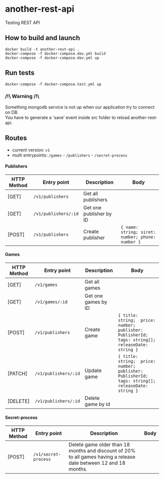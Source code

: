 # another-rest-api
Testing REST API


## How to build and launch

```cli
docker build -t another-rest-api .
docker-compose -f docker-compose.dev.yml build
docker-compose -f docker-compose.dev.yml up
```

## Run tests
```cli
docker-compose -f docker-compose.test.yml up
```

### /!\ Warning /!\
Something mongodb service is not up when our application try to connect on DB.  
You have to generate a 'save' event inside src folder to reload another-rest-api.


## Routes
* current version: `v1`
* multi entrypoints: `/games` - `/publishers` - `/secret-process`

#### Publishers

HTTP Method | Entry point | Description | Body
----------- | ----------- | ----------- | ----
[GET] | `/v1/publishers` | Get all publishers |
[GET] | `/v1/publishers/:id` | Get one publisher by ID | 
[POST] | `/v1/publishers` | Create publisher | ```{ name: string; siret: number; phone: number }```

#### Games

HTTP Method | Entry point | Description | Body
----------- | ----------- | ----------- | ----
[GET] | `/v1/games` | Get all games | 
[GET] | `/v1/games/:id` | Get one games by ID | 
[POST] | `/v1/publishers` | Create game | ```{ title: string;  price: number; publisher: PublisherId; tags: string[]; releaseDate: string }```
[PATCH] | `/v1/publishers/:id` | Update game | ```{ title: string;  price: number; publisher: PublisherId; tags: string[]; releaseDate: string }```
[DELETE] | `/v1/publishers/:id` | Delete game by id | 

#### Secret-process

HTTP Method | Entry point | Description | Body
----------- | ----------- | ----------- | ----
[POST] | `/v1/secret-process` | Delete game older than 18 months and discount of 20% to all games having a release date between 12 and 18 months. | 
